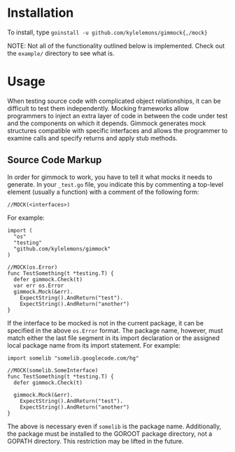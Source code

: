 Installation
============

To install, type `goinstall -u github.com/kylelemons/gimmock{,/mock}`

NOTE: Not all of the functionality outlined below is implemented.  Check out the `example/` directory to see what is.

Usage
=====

When testing source code with complicated object relationships, it can be
difficult to test them independently.  Mocking frameworks allow programmers to
inject an extra layer of code in between the code under test and the components
on which it depends.  Gimmock generates mock structures compatible with specific
interfaces and allows the programmer to examine calls and specify returns and
apply stub methods.

Source Code Markup
------------------

In order for gimmock to work, you have to tell it what mocks it needs to
generate.  In your `_test.go` file, you indicate this by commenting a top-level
element (usually a function) with a comment of the following form:

    //MOCK(<interfaces>)

For example:

    import (
      "os"
      "testing"
      "github.com/kylelemons/gimmock"
    )
    
    //MOCK(os.Error)
    func TestSomething(t *testing.T) {
      defer gimmock.Check(t)
      var err os.Error
      gimmock.Mock(&err).
        ExpectString().AndReturn("test").
        ExpectString().AndReturn("another")
    }

If the interface to be mocked is not in the current package, it can be specified
in the above `os.Error` format.  The package name, however, must match either the
last file segment in its import declaration or the assigned local package name
from its import statement.  For example:

    import somelib "somelib.googlecode.com/hg"
    
    //MOCK(somelib.SomeInterface)
    func TestSomething(t *testing.T) {
      defer gimmock.Check(t)

      gimmock.Mock(&err).
        ExpectString().AndReturn("test").
        ExpectString().AndReturn("another")
    }

The above is necessary even if `somelib` is the package name.  Additionally, the
package must be installed to the GOROOT package directory, not a GOPATH directory.
This restriction may be lifted in the future.
